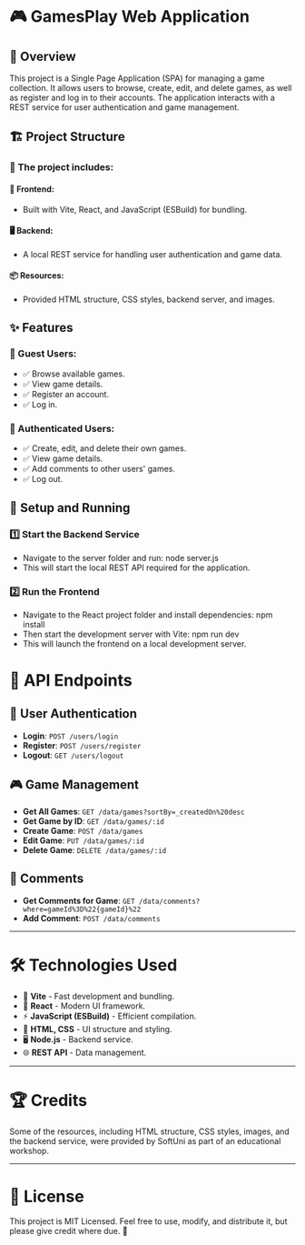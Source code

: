 # 🎮 GamesPlay Web Application

## 📌 Overview
This project is a Single Page Application (SPA) for managing a game collection. It allows users to browse, create, edit, and delete games, as well as register and log in to their accounts. The application interacts with a REST service for user authentication and game management.

## 🏗️ Project Structure
### 🔹 The project includes:
#### 🚀 Frontend:
- Built with Vite, React, and JavaScript (ESBuild) for bundling.
#### 🖥️ Backend:
- A local REST service for handling user authentication and game data.
#### 📦 Resources:
- Provided HTML structure, CSS styles, backend server, and images.

## ✨ Features
### 👥 Guest Users:
- ✅ Browse available games.
- ✅ View game details.
- ✅ Register an account.
- ✅ Log in.

### 🔐 Authenticated Users:
- ✅ Create, edit, and delete their own games.
- ✅ View game details.
- ✅ Add comments to other users' games.
- ✅ Log out.

## 🚀 Setup and Running
### 1️⃣ Start the Backend Service
- Navigate to the server folder and run:
node server.js
- This will start the local REST API required for the application.

### 2️⃣ Run the Frontend
- Navigate to the React project folder and install dependencies:
npm install
- Then start the development server with Vite:
npm run dev
- This will launch the frontend on a local development server.

# 📡 API Endpoints

## 🔑 **User Authentication**
- **Login**: `POST /users/login`
- **Register**: `POST /users/register`
- **Logout**: `GET /users/logout`

## 🎮 **Game Management**
- **Get All Games**: `GET /data/games?sortBy=_createdOn%20desc`
- **Get Game by ID**: `GET /data/games/:id`
- **Create Game**: `POST /data/games`
- **Edit Game**: `PUT /data/games/:id`
- **Delete Game**: `DELETE /data/games/:id`

## 💬 **Comments**
- **Get Comments for Game**: `GET /data/comments?where=gameId%3D%22{gameId}%22`
- **Add Comment**: `POST /data/comments`

---

# 🛠️ **Technologies Used**
- 🚀 **Vite** - Fast development and bundling.
- 🎨 **React** - Modern UI framework.
- ⚡ **JavaScript (ESBuild)** - Efficient compilation.
- 📄 **HTML, CSS** - UI structure and styling.
- 🖥️ **Node.js** - Backend service.
- 🌐 **REST API** - Data management.

---

# 🏆 **Credits**
Some of the resources, including HTML structure, CSS styles, images, and the backend service, were provided by SoftUni as part of an educational workshop.

---

# 📜 **License**
This project is MIT Licensed. Feel free to use, modify, and distribute it, but please give credit where due. 🚀
